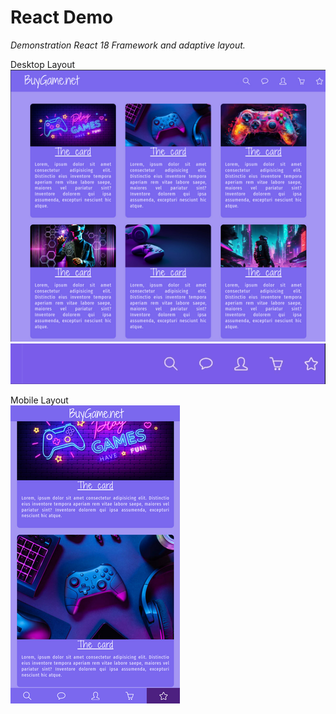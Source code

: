 <h1> React Demo </h1>
<p style="font-style: italic;"> Demonstration React 18 Framework and adaptive layout. </p>

Desktop Layout  
<img src="./media/preview_desktop.png" alt="Desktop layout preview" >  
<img style="width: 552px;" src="./media/navbar_desktop.gif" alt="Navigation bar desktop" >

Mobile Layout   
<img src="./media/preview_mobile.png" alt="Mobile layout preview" >

